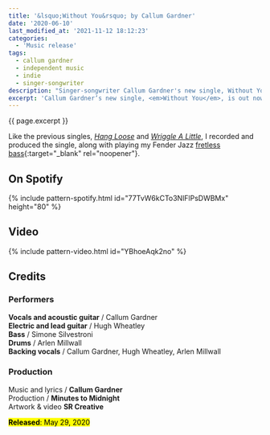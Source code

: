 ```yaml
---
title: '&lsquo;Without You&rsquo; by Callum Gardner'
date: '2020-06-10'
last_modified_at: '2021-11-12 18:12:23'
categories:
  - 'Music release'
tags:
  - callum gardner
  - independent music
  - indie
  - singer-songwriter
description: "Singer-songwriter Callum Gardner's new single, Without You, is out now. Bass and production by Minutes to Midnight."
excerpt: 'Callum Gardner’s new single, <em>Without You</em>, is out now. Produced by Minutes to Midnight, creative direction SR Creative.'
---
```

<p class="lead">{{ page.excerpt }}</p>

Like the previous singles, [_Hang Loose_](/callum-gardner-hang-loose/) and [_Wriggle A Little_](/callum-gardner-wriggle-a-little/), I recorded and produced the single, along with playing my Fender Jazz [fretless bass](https://soundbetter.com/profiles/206552-minutes-to-midnight){:target="_blank" rel="noopener"}.

## On Spotify

{% include pattern-spotify.html id="77TvW6kCTo3NlFlPsDWBMx" height="80" %}

## Video

{% include pattern-video.html id="YBhoeAqk2no" %}

## Credits

### Performers

**Vocals and acoustic guitar** / Callum Gardner  
**Electric and lead guitar** / Hugh Wheatley  
**Bass** / Simone Silvestroni  
**Drums** / Arlen Millwall  
**Backing vocals** / Callum Gardner, Hugh Wheatley, Arlen Millwall  

### Production

Music and lyrics / **Callum Gardner**  
Production / **Minutes to Midnight**  
Artwork & video **SR Creative**  

<p class="detached"><mark class="m2m-highlight small"><strong>Released</strong>: May 29, 2020</mark></p>
